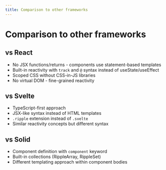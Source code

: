 ```yaml
---
title: Comparison to other frameworks
---
```


# Comparison to other frameworks

## vs React

- No JSX functions/returns - components use statement-based templates
- Built-in reactivity with `track` and `@` syntax instead of useState/useEffect
- Scoped CSS without CSS-in-JS libraries
- No virtual DOM - fine-grained reactivity

## vs Svelte

- TypeScript-first approach
- JSX-like syntax instead of HTML templates
- `.ripple` extension instead of `.svelte`
- Similar reactivity concepts but different syntax

## vs Solid

- Component definition with `component` keyword
- Built-in collections (RippleArray, RippleSet)
- Different templating approach within component bodies
